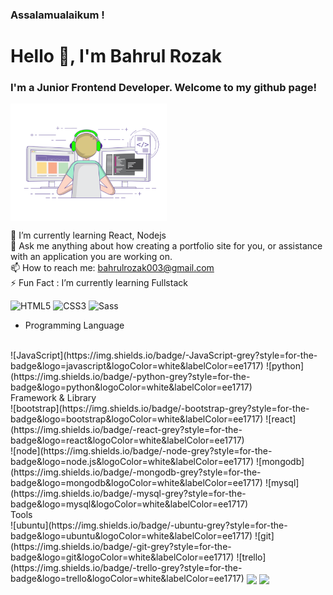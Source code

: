  
### Assalamualaikum !
### <h1>Hello 👋, I'm Bahrul Rozak</h1>
### I'm a Junior Frontend Developer. Welcome to my github page! <br>
<img align="center" alt="GIF" src="https://raw.githubusercontent.com/devSouvik/devSouvik/master/gif3.gif" width="250"/>

 🌱 I’m currently learning React, Nodejs <br> 
 💬 Ask me anything about how creating a portfolio site for you, or assistance with an application you are working on. <br>
 📫 How to reach me: bahrulrozak003@gmail.com <br>
 ⚡ Fun Fact : I’m currently learning Fullstack <br>

![HTML5](https://img.shields.io/badge/html%205-grey?style=for-the-badge&logo=html5&logoColor=white&labelColor=ee1717)
![CSS3](https://img.shields.io/badge/css%203-grey?style=for-the-badge&logo=css3&logoColor=white&labelColor=ee1717)
![Sass](https://img.shields.io/badge/sass-grey?style=for-the-badge&logo=sass&logoColor=white&labelColor=ee1717)
<br>
- Programming Language
<br>
![JavaScript](https://img.shields.io/badge/-JavaScript-grey?style=for-the-badge&logo=javascript&logoColor=white&labelColor=ee1717)
![python](https://img.shields.io/badge/-python-grey?style=for-the-badge&logo=python&logoColor=white&labelColor=ee1717)
<br>
Framework & Library
<br>
![bootstrap](https://img.shields.io/badge/-bootstrap-grey?style=for-the-badge&logo=bootstrap&logoColor=white&labelColor=ee1717)
![react](https://img.shields.io/badge/-react-grey?style=for-the-badge&logo=react&logoColor=white&labelColor=ee1717)
<br>
![node](https://img.shields.io/badge/-node-grey?style=for-the-badge&logo=node.js&logoColor=white&labelColor=ee1717)
![mongodb](https://img.shields.io/badge/-mongodb-grey?style=for-the-badge&logo=mongodb&logoColor=white&labelColor=ee1717)
![mysql](https://img.shields.io/badge/-mysql-grey?style=for-the-badge&logo=mysql&logoColor=white&labelColor=ee1717)
<br>
Tools
<br>
![ubuntu](https://img.shields.io/badge/-ubuntu-grey?style=for-the-badge&logo=ubuntu&logoColor=white&labelColor=ee1717)
![git](https://img.shields.io/badge/-git-grey?style=for-the-badge&logo=git&logoColor=white&labelColor=ee1717)
![trello](https://img.shields.io/badge/-trello-grey?style=for-the-badge&logo=trello&logoColor=white&labelColor=ee1717)

<img align="center" src="https://github-readme-stats.vercel.app/api?username=Bahrul-Rozak&title_color=fff&icon_color=fff&text_color=fff&bg_color=3D3B3B&hide=css%2Chtml&layout=compact"> 
<img align="center" src="https://github-readme-stats.vercel.app/api/top-langs/?username=Bahrul-Rozak&&show_icons=true&title_color=fff&icon_color=fff&text_color=fff&bg_color=3D3B3B&hide=contribs"/>


